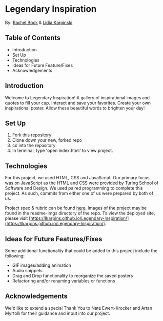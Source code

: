 # Legendary Inspiration

By: [Rachel Bock](https://github.com/rachel-bock) & [Lidia Karpinski](https://github.com/lkarpins) 

## Table of Contents
* Introduction
* Set Up
* Technologies
* Ideas for Future Feature/Fixes
* Acknowledgements

## Introduction

Welcome to Legendary Inspiration! A gallery of inspirational images and quotes to fill your cup.  Interact and 
save your favorites.  Create your own inspirational poster. Allow these beautiful words to brighten your day!

## Set Up

1. Fork this repository
2. Clone down your new, forked repo
3. cd into the repository
4. In terminal, type 'open index.html' to view project.

## Technologies

For this project, we used HTML, CSS and JavaScript.  Our primary focus was on JavaScript as the HTML and CSS were provided by 
Turing School of Software and Design.  We used paired programming to complete this project.  As such, commits from either one of us were prepared by both of us.

Project spec & rubric can be found [here](https://frontend.turing.io/projects/module-1/hang-in-there-v2.html).  Images of the project may 
be found in the readme-imgs directory of the repo.  To view the deployed site, please visit [https://lkarpins.github.io/Legendary-Inspiration/](https://lkarpins.github.io/Legendary-Inspiration/).

## Ideas for Future Features/Fixes

Some additional functionality that could be added to this project include the following:
* GIF images/adding animation
* Audio snippets
* Drag and Drop functionality to reorganize the saved posters
* Refactoring and/or renaming variables or functions

## Acknowledgements

We'd like to extend a special Thank You to Nate Ewert-Krocker and Artan Myrtolli for their guidance and input into our project.
